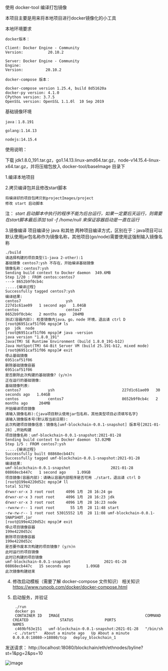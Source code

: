 使用 docker-tool 编译打包镜像

本项目主要是用来将本地项目进行docker镜像化的小工具

本地环境要求

    docker版本：

    Client: Docker Engine - Community
    Version:           20.10.2

    Server: Docker Engine - Community
    Engine:
    Version:          20.10.2

    docker-compose 版本：
    
    docker-compose version 1.25.4, build 8d51620a
    docker-py version: 4.1.0
    CPython version: 3.7.5
    OpenSSL version: OpenSSL 1.1.0l  10 Sep 2019



基础镜像环境

`java：1.8.191`

`golang:1.14.13`

`nodejs:14.15.4`

使用说明：

下载 jdk1.8.0_191.tar.gz，go1.14.13.linux-amd64.tar.gz，node-v14.15.4-linux-x64.tar.gz，并将压缩包放入 docker-tool/baseImage 目录下

1.编译本地项目

2.拷贝编译包并且修改start脚本

    将编译好的项目包拷贝到projectImages/project
    修改 start 启动脚本
注： *start 启动脚本中执行的程序不能为后台运行，如果一定要后天运行，则需要在start脚本最后添加 tail -f /home/null 来保证容器启动是一直在运行*

3.镜像编译
项目编译分 java 和其他 两种项目编译方式，区别在于：java项目可以默认使用jar包名称作为镜像名称，其他项目(go/node)需要使用这强制输入镜像名称

    ./build
    请选择构建的项目类型(1-java 2-other):1 
    基础镜像 centos7:ysh 不存在，开始编译基础镜像
    镜像名称：centos7:ysh
    Sending build context to Docker daemon  349.6MB
    Step 1/20 : FROM centos:centos7
    ---> 8652b9f0cb4c
    .....{编译过程}
    Successfully tagged centos7:ysh
    编译结果:
    centos7                    ysh                              227d1c61ae09   1 second ago   1.04GB
    centos                     centos7                          8652b9f0cb4c   2 months ago   204MB
    测试(容器内部): 检查镜像内java，go，node 环境，退出请 ctrl D
    [root@6951caf51f06 mpsp]# ls
    go  jdk  node
    [root@6951caf51f06 mpsp]# java -version
    java version "1.8.0_191"
    Java(TM) SE Runtime Environment (build 1.8.0_191-b12)
    Java HotSpot(TM) 64-Bit Server VM (build 25.191-b12, mixed mode)
    [root@6951caf51f06 mpsp]# exit
    停止基础镜像
    6951caf51f06
    删除基础镜像容器
    6951caf51f06
    是否删除此次构建的基础镜像? (y/n)n
    正在运行的基础镜像:
    基础镜像列表:
    centos7            ysh                              227d1c61ae09   30 seconds ago   1.04GB
    centos             centos7                          8652b9f0cb4c   2 months ago     204MB
    开始编译项目镜像
    请输入镜像名称):{java项目默认使用jar包名称，其他类型项目必须填写名字}
    请输入镜像版本号(默认取当前日期):
    此次构建项目镜像信息：镜像名[umf-blockchain-0.0.1-snapshot] 版本号[2021-01-28] ,开始构建
    项目镜像名称：umf-blockchain-0.0.1-snapshot:2021-01-28
    Sending build context to Docker daemon  53.02MB
    Step 1/5 : FROM centos7:ysh
    .....{编译过程}
    Successfully built 08868ecb447c
    Successfully tagged umf-blockchain-0.0.1-snapshot:2021-01-28
    编译结果:
    umf-blockchain-0.0.1-snapshot                  2021-01-28                       08868ecb447c   1 second ago     1.09GB
    项目镜像(容器内部)：请确认容器内部程序是否可用 ./start，退出请 ctrl D
    [root@199e4220d52c mpsp]# ll
    total 51792
    drwxr-xr-x 3 root root     4096 1月  28 16:24 go
    drwxr-xr-x 3 root root     4096 1月  28 16:23 jdk
    drwxr-xr-x 3 root root     4096 1月  28 16:23 node
    -rwxrw-r-- 1 root root       55 1月  28 11:48 start
    -rw-rw-r-- 1 root root 53015552 1月  28 11:08 umf-blockchain-0.0.1-SNAPSHOT.jar
    [root@199e4220d52c mpsp]# exit
    停止项目镜像容器
    199e4220d52c
    删除项目镜像容器
    199e4220d52c
    是否要作废本次构建的项目镜像? (y/n)n
    此时运行的项目镜像
    此时已构建的项目镜像
    umf-blockchain-0.0.1-snapshot               2021-01-28                       08868ecb447c   15 seconds ago       1.09GB
    此次镜像构建结束

4. 修改启动模板（需要了解 docker-compose 文件知识）
相关知识  https://www.runoob.com/docker/docker-compose.html

5. 启动服务，并验证

        ./run
        docker ps
        CONTAINER ID   IMAGE                                      COMMAND                CREATED              STATUS              PORTS                      NAMES
        c469bf63e151   umf-blockchain-0.0.1-snapshot:2021-01-28   "/bin/sh -c ./start"   About a minute ago   Up About a minute   0.0.0.0:18080->18080/tcp   deploy_blockchain_1
    
发送请求：
http://localhost:18080/blockchain/eth/ethnodes/byline?st=1&pg=2&ps=10

![image](https://github.com/MaiEmily/map/blob/master/public/image/20190528145810708.png)

